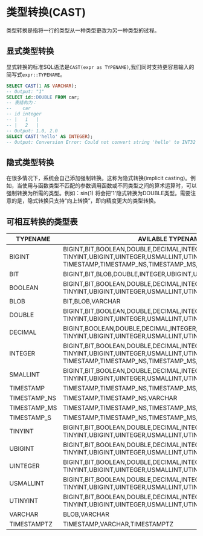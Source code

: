 # 类型转换(CAST)
类型转换是指将一行的类型从一种类型更改为另一种类型的过程。

## 显式类型转换
显式转换的标准SQL语法是```CAST(expr as TYPENAME)```,我们同时支持更容易输入的简写式```expr::TYPENAME```。
```SQL
SELECT CAST(1 AS VARCHAR);
-- Output: "1"
SELECT id::DOUBLE FROM car;
-- 表结构为：
--    car
-- id integer
-- |   1   |
-- |   2   |
-- Output: 1.0, 2.0
SELECT CAST('hello' AS INTEGER);
-- Output: Conversion Error: Could not convert string 'hello' to INT32
```

## 隐式类型转换
在很多情况下，系统会自己添加强制转换。这称为隐式转换(implicit casting)。例如，当使用与函数类型不匹配的参数调用函数或不同类型之间的算术运算时，可以强制转换为所需的类型。例如：sin(1) 将会把'1'隐式转换为DOUBLE类型。需要注意的是，隐式转换只支持“向上转换”，即向精度更大的类型转换。

## 可相互转换的类型表
| TYPENAME | AVILABLE TYPENAME CASTED TO |
|  ---- | ---- |
|BIGINT|BIGINT,BIT,BOOLEAN,DOUBLE,DECIMAL,INTEGER,SMALLINT,<br>TINYINT,UBIGINT,UINTEGER,USMALLINT,UTINYINT,VARCHAR,<br>TIMESTAMP,TIMESTAMP_NS,TIMESTAMP_MS,TIMESTAMP_S,TIMESTAMPTZ|
|BIT|BIGINT,BIT,BLOB,DOUBLE,INTEGER,UBIGINT,UINTEGER,VARCHAR|
|BOOLEAN|BIGINT,BIT,BOOLEAN,DOUBLE,DECIMAL,INTEGER,SMALLINT,<br>TINYINT,UBIGINT,UINTEGER,USMALLINT,UTINYINT,VARCHAR|
|BLOB|BIT,BLOB,VARCHAR|
|DOUBLE|BIGINT,BIT,BOOLEAN,DOUBLE,DECIMAL,INTEGER,SMALLINT,<br>TINYINT,UBIGINT,UINTEGER,USMALLINT,UTINYINT,VARCHAR|
|DECIMAL|BIGINT,BOOLEAN,DOUBLE,DECIMAL,INTEGER,SMALLINT,<br>TINYINT,UBIGINT,UINTEGER,USMALLINT,UTINYINT,VARCHAR|
|INTEGER|BIGINT,BIT,BOOLEAN,DOUBLE,DECIMAL,INTEGER,SMALLINT,<br>TINYINT,UBIGINT,UINTEGER,USMALLINT,UTINYINT,VARCHAR,<br>TIMESTAMP,TIMESTAMP_NS,TIMESTAMP_MS,TIMESTAMP_S,TIMESTAMPTZ|
|SMALLINT|BIGINT,BIT,BOOLEAN,DOUBLE,DECIMAL,INTEGER,SMALLINT,<br>TINYINT,UBIGINT,UINTEGER,USMALLINT,UTINYINT,VARCHAR|
|TIMESTAMP|TIMESTAMP,TIMESTAMP_NS,TIMESTAMP_MS,TIMESTAMP_S,VARCHAR,TIMESTAMPTZ|
|TIMESTAMP_NS|TIMESTAMP,TIMESTAMP_NS,VARCHAR|
|TIMESTAMP_MS|TIMESTAMP,TIMESTAMP_NS,TIMESTAMP_MS,VARCHAR|
|TIMESTAMP_S|TIMESTAMP,TIMESTAMP_NS,TIMESTAMP_MS,TIMESTAMP_S,VARCHAR|
|TINYINT|BIGINT,BIT,BOOLEAN,DOUBLE,DECIMAL,INTEGER,SMALLINT,<br>TINYINT,UBIGINT,UINTEGER,USMALLINT,UTINYINT,VARCHAR|
|UBIGINT|BIGINT,BIT,BOOLEAN,DOUBLE,DECIMAL,INTEGER,SMALLINT,<br>TINYINT,UBIGINT,UINTEGER,USMALLINT,UTINYINT,VARCHAR|
|UINTEGER|BIGINT,BIT,BOOLEAN,DOUBLE,DECIMAL,INTEGER,SMALLINT,<br>TINYINT,UBIGINT,UINTEGER,USMALLINT,UTINYINT,VARCHAR|
|USMALLINT|BIGINT,BIT,BOOLEAN,DOUBLE,DECIMAL,INTEGER,SMALLINT,<br>TINYINT,UBIGINT,UINTEGER,USMALLINT,UTINYINT,VARCHAR|
|UTINYINT|BIGINT,BIT,BOOLEAN,DOUBLE,DECIMAL,INTEGER,SMALLINT,<br>TINYINT,UBIGINT,UINTEGER,USMALLINT,UTINYINT,VARCHAR|
|VARCHAR|BLOB,VARCHAR|
|TIMESTAMPTZ|TIMESTAMP,VARCHAR,TIMESTAMPTZ|


